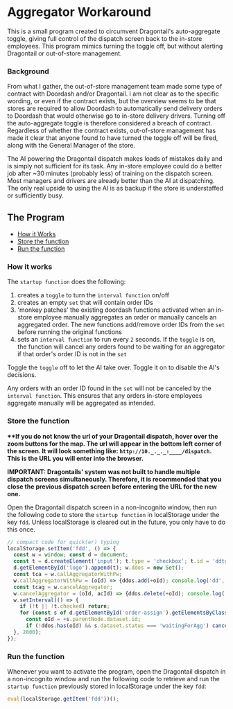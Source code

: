 # Aggregator Workaround
This is a small program created to circumvent Dragontail's auto-aggregate toggle, giving full control of the dispatch screen back to the in-store employees. This program mimics turning the toggle off, but without alerting Dragontail or out-of-store management.

### Background
From what I gather, the out-of-store management team made some type of contract with Doordash and/or Dragontail. I am not clear as to the specific wording, or even if the contract exists, but the overview seems to be that stores are required to allow Doordash to automatically send delivery orders to Doordash that would otherwise go to in-store delivery drivers. Turning off the auto-aggregate toggle is therefore considered a breach of contract. Regardless of whether the contract exists, out-of-store management has made it clear that anyone found to have turned the toggle off will be fired, along with the General Manager of the store.

The AI powering the Dragontail dispatch makes loads of mistakes daily and is simply not sufficient for its task. Any in-store employee could do a better job after ~30 minutes (probably less) of training on the dispatch screen. Most managers and drivers are already better than the AI at dispatching. The only real upside to using the AI is as backup if the store is understaffed or sufficiently busy.

## The Program
- [How it Works](#how-it-works)
- [Store the function](#store-the-function)
- [Run the function](#run-the-function)

### How it works
The `startup function` does the following:
1) creates a `toggle` to turn the `interval function` on/off
2) creates an empty `set` that will contain order IDs
3) 'monkey patches' the existing doordash functions activated when an in-store employee manually aggregates an order or manually cancels an aggregated order. The new functions add/remove order IDs from the `set` before running the original functions
4) sets an `interval function` to run every `2` seconds. If the `toggle` is on, the function will cancel any orders found to be waiting for an aggregator if that order's order ID is not in the `set`

Toggle the `toggle` off to let the AI take over. Toggle it on to disable the AI's decisions.

Any orders with an order ID found in the `set` will not be canceled by the `interval function`. This ensures that any orders in-store employees aggregate manually will be aggregated as intended.

### Store the function
**\*\*If you do not know the url of your Dragontail dispatch, hover over the zoom buttons for the map. The url will appear in the bottom left corner of the screen. It will look something like: `http://10._._._:____/dispatch`. This is the URL you will enter into the browser.**

**IMPORTANT: Dragontails' system was not built to handle multiple dispatch screens simultaneously. Therefore, it is recommended that you close the previous dispatch screen before entering the URL for the new one.**

Open the Dragontail dispatch screen in a non-incognito window, then run the following code to store the `startup function` in localStorage under the key `fdd`. Unless localStorage is cleared out in the future, you only have to do this once.
``` js
// compact code for quick(er) typing
localStorage.setItem('fdd', () => {
  const w = window; const d = document;
  const t = d.createElement('input'); t.type = 'checkbox'; t.id = 'ddtg'; t.checked = true; 
  d.getElementById('logo').append(t); w.ddos = new Set();
  const tca = w.callAggregatorWithPw; 
  w.callAggregatorWithPw = (oId) => {ddos.add(+oId); console.log('dd', oId); tca(oId)}
  const tcag = w.cancelAggregator; 
  w.cancelAggregator = (oId, acId) => {ddos.delete(+oId); console.log('ca', oId); tcag(oId, acId)}
  w.setInterval(() => {
    if (!t || !t.checked) return; 
    for (const s of d.getElementById('order-assign').getElementsByClassName('newStatusTitle')) {
      const oId = +s.parentNode.dataset.id;
      if (!ddos.has(oId) && s.dataset.status === 'waitingForAgg') cancelAggregator(oId) }
  }, 2000);
});
```

### Run the function

Whenever you want to activate the program, open the Dragontail dispatch in a non-incognito window and run the following code to retrieve and run the `startup function` previously stored in localStorage under the key `fdd`:
```js 
eval(localStorage.getItem('fdd'))();
```
